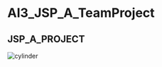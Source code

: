 # AI3_JSP_A_TeamProject
## JSP_A_PROJECT <a id="cylinder">
![cylinder](https://capsule-render.vercel.app/api?type=cylinder&color=auto&text=AI3%20jsp%20TeamProject&&fontAlignY=45&fontSize=40&height=150&animation=scaleIng&desc=21.11.8~11.13&descAlignY=70)
